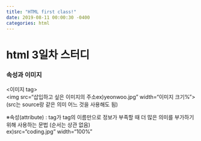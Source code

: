```yaml
---
title: "HTML first class!"
date: 2019-08-11 00:00:30 -0400
categories: html
---
```

<h1>html 3일차 스터디</h1>
<h3>속성과 이미지</h3>
<p><이미지 tag><br>
&#60img src=“삽입하고 싶은 이미지의 주소ex)yeonwoo.jpg” width=“이미지 크기%”&#62<br>
(src는 source랑 같은 의미 어느 것을 사용해도 됨)<br></p>
<p>※속성(attribute) : tag가 tag의 이름만으로 정보가 부족할 때 더 많은 의미를 부가하기 위해 사용하는 문법 (순서는 상관 없음)<br>
ex)src=“coding.jpg” width=“100%”</p>

